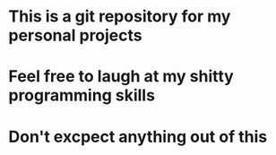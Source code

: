 # This is a git repository for my personal projects
# Feel free to laugh at my shitty programming skills
# Don't excpect anything out of this
